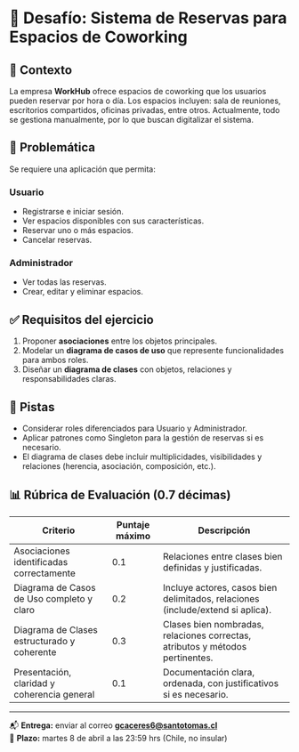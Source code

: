 # 🧩 Desafío: Sistema de Reservas para Espacios de Coworking

## 🧠 Contexto
La empresa **WorkHub** ofrece espacios de coworking que los usuarios pueden reservar por hora o día. Los espacios incluyen: sala de reuniones, escritorios compartidos, oficinas privadas, entre otros. Actualmente, todo se gestiona manualmente, por lo que buscan digitalizar el sistema.

## 🚨 Problemática
Se requiere una aplicación que permita:

### Usuario
- Registrarse e iniciar sesión.
- Ver espacios disponibles con sus características.
- Reservar uno o más espacios.
- Cancelar reservas.

### Administrador
- Ver todas las reservas.
- Crear, editar y eliminar espacios.

## ✅ Requisitos del ejercicio
1. Proponer **asociaciones** entre los objetos principales.
2. Modelar un **diagrama de casos de uso** que represente funcionalidades para ambos roles.
3. Diseñar un **diagrama de clases** con objetos, relaciones y responsabilidades claras.

## 🧭 Pistas
- Considerar roles diferenciados para Usuario y Administrador.
- Aplicar patrones como Singleton para la gestión de reservas si es necesario.
- El diagrama de clases debe incluir multiplicidades, visibilidades y relaciones (herencia, asociación, composición, etc.).


## 📊 Rúbrica de Evaluación (0.7 décimas)

| Criterio                                | Puntaje máximo | Descripción |
|----------------------------------------|----------------|-------------|
| Asociaciones identificadas correctamente | 0.1            | Relaciones entre clases bien definidas y justificadas. |
| Diagrama de Casos de Uso completo y claro | 0.2            | Incluye actores, casos bien delimitados, relaciones (include/extend si aplica). |
| Diagrama de Clases estructurado y coherente | 0.3          | Clases bien nombradas, relaciones correctas, atributos y métodos pertinentes. |
| Presentación, claridad y coherencia general | 0.1           | Documentación clara, ordenada, con justificativos si es necesario. |

---

📬 **Entrega:** enviar al correo **gcaceres6@santotomas.cl**  
📅 **Plazo:** martes 8 de abril a las 23:59 hrs (Chile, no insular)
